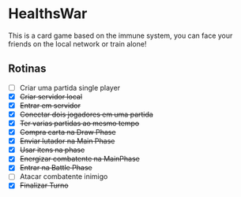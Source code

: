 # HealthsWar
This is a card game based on the immune system, you can face your friends on the local network or train alone!

## Rotinas

- [ ] Criar uma partida single player
- [x] ~~Criar servidor local~~
- [x] ~~Entrar em servidor~~
- [x] ~~Conectar dois jogadores em uma partida~~
- [x] ~~Ter varias partidas ao mesmo tempo~~
- [x] ~~Compra carta na Draw Phase~~
- [x] ~~Enviar lutador na Main Phase~~
- [x] ~~Usar itens na phase~~
- [x] ~~Energizar combatente na MainPhase~~
- [x] ~~Entrar na Battle Phase~~
- [ ] Atacar combatente inimigo
- [x] ~~Finalizar Turno~~
